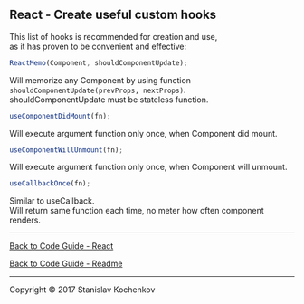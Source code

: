 ## React - Create useful custom hooks

This list of hooks is recommended for creation and use,  
as it has proven to be convenient and effective:

```javascript
ReactMemo(Component, shouldComponentUpdate);
```  

Will memorize any Component by using function ```shouldComponentUpdate(prevProps, nextProps)```.  
shouldComponentUpdate must be stateless function.

```javascript
useComponentDidMount(fn);
```

Will execute argument function only once, when Component did mount.

```javascript
useComponentWillUnmount(fn);
```

Will execute argument function only once, when Component will unmount.

```javascript
useCallbackOnce(fn);
```

Similar to useCallback.  
Will return same function each time, no meter how often component renders.

---

[Back to Code Guide - React](https://github.com/UserBug/codeGuide/tree/v2/docs/react)

[Back to Code Guide - Readme](https://github.com/UserBug/codeGuide/tree/v2)

---
Copyright © 2017 Stanislav Kochenkov 